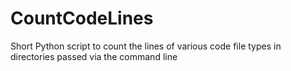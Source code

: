 # CountCodeLines
Short Python script to count the lines of various code file types in directories passed via the command line
